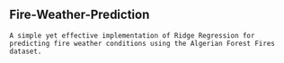 ## Fire-Weather-Prediction
    A simple yet effective implementation of Ridge Regression for predicting fire weather conditions using the Algerian Forest Fires dataset. 
    
